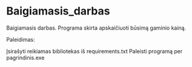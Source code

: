 # Baigiamasis_darbas 

Baigiamasis darbas. Programa skirta apskaičiuoti būsimą gaminio kainą.

Paleidimas:

Įsirašyti reikiamas bibliotekas iš requirements.txt
Paleisti programą per pagrindinis.exe
